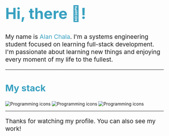 
<h1 style="font-size: 3rem; color: #37a0c0">Hi, there 👋!</h1>
<p style="font-size: 1.2rem">My name is <span style="color: #37a0c0">Alan Chala</span>. I'm a systems engineering student focused on learning full-stack development. I'm passionate about learning new things and enjoying every moment of my life to the fullest.</p>

---

<h2 style="font-size: 1.8rem; color: #37a0c0">My stack</h2>
<img src="https://skillicons.dev/icons?i=html,css,js,ts,react&theme=dark" alt="Programming icons">
<img src="https://skillicons.dev/icons?i=nodejs,mongodb,mysql,express,nextjs&theme=light" alt="Programming icons">
<img src="https://skillicons.dev/icons?i=py,tailwind,java,github,git&theme=light" alt="Programming icons">

---

<p style="font-size: 1.2rem">Thanks for watching my profile. You can also see my work!</p>
